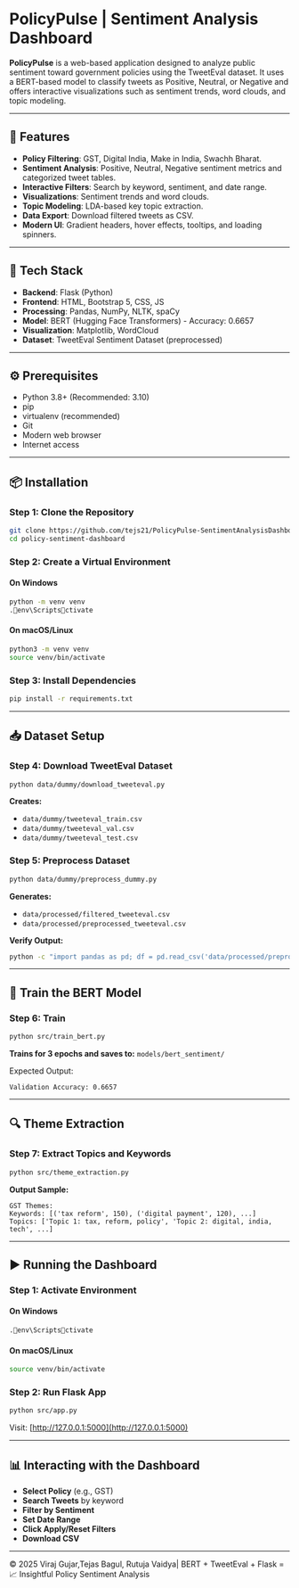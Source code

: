 
# PolicyPulse | Sentiment Analysis Dashboard

**PolicyPulse** is a web-based application designed to analyze public sentiment toward government policies using the TweetEval dataset. It uses a BERT-based model to classify tweets as Positive, Neutral, or Negative and offers interactive visualizations such as sentiment trends, word clouds, and topic modeling.

---

## 🚀 Features
- **Policy Filtering**: GST, Digital India, Make in India, Swachh Bharat.
- **Sentiment Analysis**: Positive, Neutral, Negative sentiment metrics and categorized tweet tables.
- **Interactive Filters**: Search by keyword, sentiment, and date range.
- **Visualizations**: Sentiment trends and word clouds.
- **Topic Modeling**: LDA-based key topic extraction.
- **Data Export**: Download filtered tweets as CSV.
- **Modern UI**: Gradient headers, hover effects, tooltips, and loading spinners.

---

## 🧰 Tech Stack
- **Backend**: Flask (Python)
- **Frontend**: HTML, Bootstrap 5, CSS, JS
- **Processing**: Pandas, NumPy, NLTK, spaCy
- **Model**: BERT (Hugging Face Transformers) - Accuracy: 0.6657
- **Visualization**: Matplotlib, WordCloud
- **Dataset**: TweetEval Sentiment Dataset (preprocessed)

---

## ⚙️ Prerequisites
- Python 3.8+ (Recommended: 3.10)
- pip
- virtualenv (recommended)
- Git
- Modern web browser
- Internet access

---

## 📦 Installation

### Step 1: Clone the Repository

```bash
git clone https://github.com/tejs21/PolicyPulse-SentimentAnalysisDashboard
cd policy-sentiment-dashboard
```

### Step 2: Create a Virtual Environment

#### On Windows

```bash
python -m venv venv
.env\Scriptsctivate
```

#### On macOS/Linux

```bash
python3 -m venv venv
source venv/bin/activate
```

### Step 3: Install Dependencies

```bash
pip install -r requirements.txt
```

---

## 📥 Dataset Setup

### Step 4: Download TweetEval Dataset

```bash
python data/dummy/download_tweeteval.py
```

**Creates:**
- `data/dummy/tweeteval_train.csv`
- `data/dummy/tweeteval_val.csv`
- `data/dummy/tweeteval_test.csv`

### Step 5: Preprocess Dataset

```bash
python data/dummy/preprocess_dummy.py
```

**Generates:**
- `data/processed/filtered_tweeteval.csv`
- `data/processed/preprocessed_tweeteval.csv`

**Verify Output:**
```bash
python -c "import pandas as pd; df = pd.read_csv('data/processed/preprocessed_tweeteval.csv'); print('Columns:', df.columns); print('Label counts:', df['label'].value_counts()); print('Policy counts:', df['policy'].value_counts())"
```

---

## 🤖 Train the BERT Model

### Step 6: Train

```bash
python src/train_bert.py
```

**Trains for 3 epochs and saves to:** `models/bert_sentiment/`

Expected Output:
```
Validation Accuracy: 0.6657
```

---

## 🔍 Theme Extraction

### Step 7: Extract Topics and Keywords

```bash
python src/theme_extraction.py
```

**Output Sample:**
```
GST Themes:
Keywords: [('tax reform', 150), ('digital payment', 120), ...]
Topics: ['Topic 1: tax, reform, policy', 'Topic 2: digital, india, tech', ...]
```

---

## ▶️ Running the Dashboard

### Step 1: Activate Environment

#### On Windows

```bash
.env\Scriptsctivate
```

#### On macOS/Linux

```bash
source venv/bin/activate
```

### Step 2: Run Flask App

```bash
python src/app.py
```

Visit: [http://127.0.0.1:5000](http://127.0.0.1:5000)

---

## 📊 Interacting with the Dashboard

- **Select Policy** (e.g., GST)
- **Search Tweets** by keyword
- **Filter by Sentiment**
- **Set Date Range**
- **Click Apply/Reset Filters**
- **Download CSV**

---

© 2025 Viraj Gujar,Tejas Bagul, Rutuja Vaidya| BERT + TweetEval + Flask = 📈 Insightful Policy Sentiment Analysis
